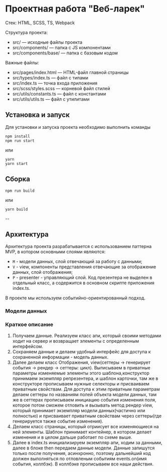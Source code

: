 # Проектная работа "Веб-ларек"

Стек: HTML, SCSS, TS, Webpack

Структура проекта:
- src/ — исходные файлы проекта
- src/components/ — папка с JS компонентами
- src/components/base/ — папка с базовым кодом

Важные файлы:
- src/pages/index.html — HTML-файл главной страницы
- src/types/index.ts — файл с типами
- src/index.ts — точка входа приложения
- src/scss/styles.scss — корневой файл стилей
- src/utils/constants.ts — файл с константами
- src/utils/utils.ts — файл с утилитами

## Установка и запуск
Для установки и запуска проекта необходимо выполнить команды

```
npm install
npm run start
```

или

```
yarn
yarn start
```
## Сборка

```
npm run build
```

или

```
yarn build
```


--

## Архитектура

Архитектура проекта разрабатывается с использованием паттерна MVP, в котором основными слоями являются:

- `M` - модели данных, слой отвечающий за работу с данными;
- `V` - view, компоненты представления отвечающие за отображение данных, слой отображения;
- `P` - presenter - управляющий слой. Код презентера не выделен в отдельный класс, а содержится в основном скрипте приложения index.ts.

В проекте мы используем событийно-ориентированный подход.


### Модели данных



### Краткое описание

1. Получаем данные. Реализуем класс апи, который своими методами ходит на сервер и возвращает элементы с определенным интерфейсом. 
2. Сохраняем данные и делаем удобный интерфейс для доступа к сохраненной информации - модель данных.
3. Далее делаем класс Отображения, view(сеттеры -> генерирует события -> рендер -> сеттеры: цикл). Выписываем в приватные параметры изменяемые элементы этого шаблона,конструктор принимаем экземпляр репрезентера, и шаблон карточки, там же в конструкторе прописываем нужные селекторы и присваиваем приватным свойствам. Для доступа к этим приватным параметрам делаем сеттеры по названиям полей объекта модели данных, там же в сеттерах прописываем инициацию события изменения поля, которое потом сможем отловить и вызывать метод рендер view, который принимает экземпляр модели данных(частично или полностью) и присваивает приватным свойствам через сеттеры(где генерируется также событие изменения).
4. Делаем класс страницы, который отриисует все изменяющиеся на ней элементы. Шаблон принимает контейнер, в котором делает изменения и в целом дальше работает по схеме выше.
5. Далее в index.ts инициализируем экземпляр апи, ходим за данными, далее в блоке then передаем данные модели. Данные запишутся только после получения, асинхронно, поэтому дальнейший код должен выполняться по отловленым событиям events.on(имя события, коллбэк). В коллбэке прописываем все наши действия.
